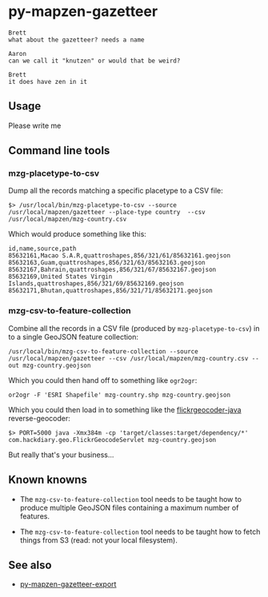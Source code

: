 # py-mapzen-gazetteer

```
Brett
what about the gazetteer? needs a name

Aaron
can we call it "knutzen" or would that be weird?

Brett
it does have zen in it
```

## Usage

Please write me

## Command line tools

### mzg-placetype-to-csv

Dump all the records matching a specific placetype to a CSV file:

```
$> /usr/local/bin/mzg-placetype-to-csv --source /usr/local/mapzen/gazetteer --place-type country  --csv /usr/local/mapzen/mzg-country.csv
```

Which would produce something like this:

```
id,name,source,path
85632161,Macao S.A.R,quattroshapes,856/321/61/85632161.geojson
85632163,Guam,quattroshapes,856/321/63/85632163.geojson
85632167,Bahrain,quattroshapes,856/321/67/85632167.geojson
85632169,United States Virgin Islands,quattroshapes,856/321/69/85632169.geojson
85632171,Bhutan,quattroshapes,856/321/71/85632171.geojson
```

### mzg-csv-to-feature-collection

Combine all the records in a CSV file (produced by `mzg-placetype-to-csv`) in to a single GeoJSON feature collection:

```
/usr/local/bin/mzg-csv-to-feature-collection --source /usr/local/mapzen/gazetteer --csv /usr/local/mapzen/mzg-country.csv --out mzg-country.geojson
```

Which you could then hand off to something like `ogr2ogr`:

```
or2ogr -F 'ESRI Shapefile' mzg-country.shp mzg-country.geojson
```

Which you could then load in to something like the [flickrgeocoder-java](https://github.com/thisisaaronland/flickrgeocoder-java) reverse-geocoder:

```
$> PORT=5000 java -Xmx384m -cp 'target/classes:target/dependency/*' com.hackdiary.geo.FlickrGeocodeServlet mzg-country.geojson
```

But really that's your business...

## Known knowns

* The `mzg-csv-to-feature-collection` tool needs to be taught how to produce multiple GeoJSON files containing a maximum number of features.

* The `mzg-csv-to-feature-collection` tool needs to be taught how to fetch things from S3 (read: not your local filesystem).

## See also

* [py-mapzen-gazetteer-export](https://github.com/mapzen/py-mapzen-gazetteer-export)
